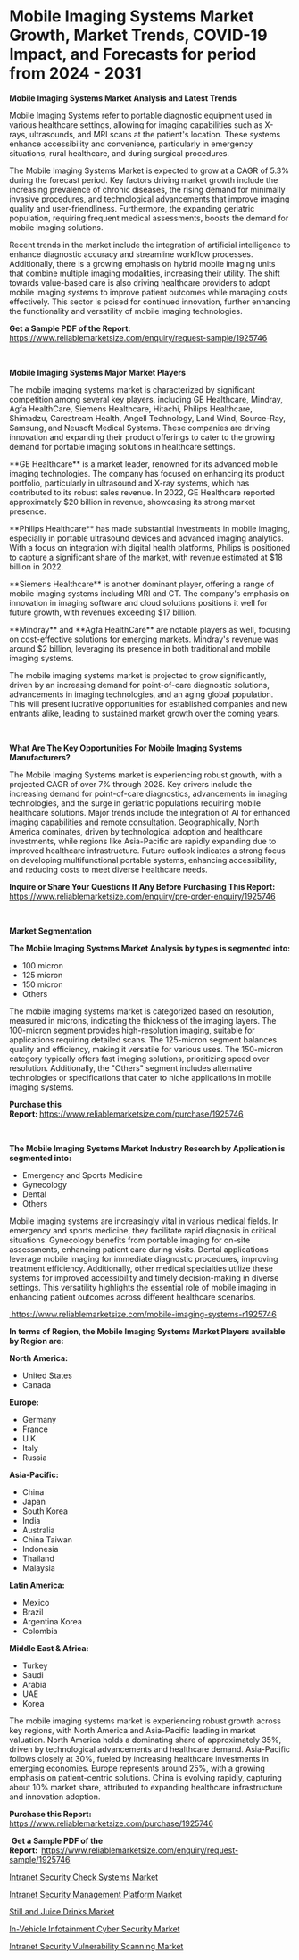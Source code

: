 <p><h1>Mobile Imaging Systems Market Growth, Market Trends, COVID-19 Impact, and Forecasts for period from 2024 - 2031</h1></p><p><strong>Mobile Imaging Systems Market Analysis and Latest Trends</strong></p>
<p><p>Mobile Imaging Systems refer to portable diagnostic equipment used in various healthcare settings, allowing for imaging capabilities such as X-rays, ultrasounds, and MRI scans at the patient's location. These systems enhance accessibility and convenience, particularly in emergency situations, rural healthcare, and during surgical procedures.</p><p>The Mobile Imaging Systems Market is expected to grow at a CAGR of 5.3% during the forecast period. Key factors driving market growth include the increasing prevalence of chronic diseases, the rising demand for minimally invasive procedures, and technological advancements that improve imaging quality and user-friendliness. Furthermore, the expanding geriatric population, requiring frequent medical assessments, boosts the demand for mobile imaging solutions.</p><p>Recent trends in the market include the integration of artificial intelligence to enhance diagnostic accuracy and streamline workflow processes. Additionally, there is a growing emphasis on hybrid mobile imaging units that combine multiple imaging modalities, increasing their utility. The shift towards value-based care is also driving healthcare providers to adopt mobile imaging systems to improve patient outcomes while managing costs effectively. This sector is poised for continued innovation, further enhancing the functionality and versatility of mobile imaging technologies.</p></p>
<p><strong>Get a Sample PDF of the Report:&nbsp;</strong> <a href="https://www.reliablemarketsize.com/enquiry/request-sample/1925746?utm_campaign=1770&utm_medium=2&utm_source=Github&utm_content=ia&utm_term=24102024&utm_id=mobile-imaging-systems">https://www.reliablemarketsize.com/enquiry/request-sample/1925746</a></p>
<p>&nbsp;</p>
<p><strong>Mobile Imaging Systems Major Market Players</strong></p>
<p><p>The mobile imaging systems market is characterized by significant competition among several key players, including GE Healthcare, Mindray, Agfa HealthCare, Siemens Healthcare, Hitachi, Philips Healthcare, Shimadzu, Carestream Health, Angell Technology, Land Wind, Source-Ray, Samsung, and Neusoft Medical Systems. These companies are driving innovation and expanding their product offerings to cater to the growing demand for portable imaging solutions in healthcare settings.</p><p>**GE Healthcare** is a market leader, renowned for its advanced mobile imaging technologies. The company has focused on enhancing its product portfolio, particularly in ultrasound and X-ray systems, which has contributed to its robust sales revenue. In 2022, GE Healthcare reported approximately $20 billion in revenue, showcasing its strong market presence.</p><p>**Philips Healthcare** has made substantial investments in mobile imaging, especially in portable ultrasound devices and advanced imaging analytics. With a focus on integration with digital health platforms, Philips is positioned to capture a significant share of the market, with revenue estimated at $18 billion in 2022.</p><p>**Siemens Healthcare** is another dominant player, offering a range of mobile imaging systems including MRI and CT. The company's emphasis on innovation in imaging software and cloud solutions positions it well for future growth, with revenues exceeding $17 billion.</p><p>**Mindray** and **Agfa HealthCare** are notable players as well, focusing on cost-effective solutions for emerging markets. Mindray's revenue was around $2 billion, leveraging its presence in both traditional and mobile imaging systems.</p><p>The mobile imaging systems market is projected to grow significantly, driven by an increasing demand for point-of-care diagnostic solutions, advancements in imaging technologies, and an aging global population. This will present lucrative opportunities for established companies and new entrants alike, leading to sustained market growth over the coming years.</p></p>
<p>&nbsp;</p>
<p><strong>What Are The Key Opportunities For Mobile Imaging Systems Manufacturers?</strong></p>
<p><p>The Mobile Imaging Systems market is experiencing robust growth, with a projected CAGR of over 7% through 2028. Key drivers include the increasing demand for point-of-care diagnostics, advancements in imaging technologies, and the surge in geriatric populations requiring mobile healthcare solutions. Major trends include the integration of AI for enhanced imaging capabilities and remote consultation. Geographically, North America dominates, driven by technological adoption and healthcare investments, while regions like Asia-Pacific are rapidly expanding due to improved healthcare infrastructure. Future outlook indicates a strong focus on developing multifunctional portable systems, enhancing accessibility, and reducing costs to meet diverse healthcare needs.</p></p>
<p><strong>Inquire or Share Your Questions If Any Before Purchasing This Report:</strong> <a href="https://www.reliablemarketsize.com/enquiry/pre-order-enquiry/1925746?utm_campaign=1770&utm_medium=2&utm_source=Github&utm_content=ia&utm_term=24102024&utm_id=mobile-imaging-systems">https://www.reliablemarketsize.com/enquiry/pre-order-enquiry/1925746</a></p>
<p>&nbsp;</p>
<p><strong>Market Segmentation</strong></p>
<p><strong>The Mobile Imaging Systems Market Analysis by types is segmented into:</strong></p>
<p><ul><li>100 micron</li><li>125 micron</li><li>150 micron</li><li>Others</li></ul></p>
<p><p>The mobile imaging systems market is categorized based on resolution, measured in microns, indicating the thickness of the imaging layers. The 100-micron segment provides high-resolution imaging, suitable for applications requiring detailed scans. The 125-micron segment balances quality and efficiency, making it versatile for various uses. The 150-micron category typically offers fast imaging solutions, prioritizing speed over resolution. Additionally, the "Others" segment includes alternative technologies or specifications that cater to niche applications in mobile imaging systems.</p></p>
<p><strong>Purchase this Report:&nbsp;</strong><a href="https://www.reliablemarketsize.com/purchase/1925746?utm_campaign=1770&utm_medium=2&utm_source=Github&utm_content=ia&utm_term=24102024&utm_id=mobile-imaging-systems">https://www.reliablemarketsize.com/purchase/1925746</a></p>
<p>&nbsp;</p>
<p><strong>The Mobile Imaging Systems Market Industry Research by Application is segmented into:</strong></p>
<p><ul><li>Emergency and Sports Medicine</li><li>Gynecology</li><li>Dental</li><li>Others</li></ul></p>
<p><p>Mobile imaging systems are increasingly vital in various medical fields. In emergency and sports medicine, they facilitate rapid diagnosis in critical situations. Gynecology benefits from portable imaging for on-site assessments, enhancing patient care during visits. Dental applications leverage mobile imaging for immediate diagnostic procedures, improving treatment efficiency. Additionally, other medical specialties utilize these systems for improved accessibility and timely decision-making in diverse settings. This versatility highlights the essential role of mobile imaging in enhancing patient outcomes across different healthcare scenarios.</p></p>
<p><a href="https://www.reliablemarketsize.com/mobile-imaging-systems-r1925746?utm_campaign=1770&utm_medium=2&utm_source=Github&utm_content=ia&utm_term=24102024&utm_id=mobile-imaging-systems">&nbsp;https://www.reliablemarketsize.com/mobile-imaging-systems-r1925746</a></p>
<p><strong>In terms of Region, the Mobile Imaging Systems Market Players available by Region are:</strong></p>
<p>
    <p> <strong> North America: </strong>
        <ul>
            <li>United States</li>
            <li>Canada</li>
        </ul>
        </p> 
    <p> <strong> Europe: </strong>
        <ul>
            <li>Germany</li>
            <li>France</li>
            <li>U.K.</li>
            <li>Italy</li>
            <li>Russia</li>
        </ul>
        </p> 
    <p> <strong> Asia-Pacific: </strong>
        <ul>
            <li>China</li>
            <li>Japan</li>
            <li>South Korea</li>
            <li>India</li>
            <li>Australia</li>
            <li>China Taiwan</li>
            <li>Indonesia</li>
            <li>Thailand</li>
            <li>Malaysia</li>
        </ul>
        </p> 
    <p> <strong> Latin America: </strong>
        <ul>
            <li>Mexico</li>
            <li>Brazil</li>
            <li>Argentina Korea</li>
            <li>Colombia</li>
        </ul>
        </p> 
    <p> <strong> Middle East & Africa: </strong>
        <ul>
            <li>Turkey</li>
            <li>Saudi</li>
            <li>Arabia</li>
            <li>UAE</li>
            <li>Korea</li>
        </ul>
    </p>
    </p>
<p><p>The mobile imaging systems market is experiencing robust growth across key regions, with North America and Asia-Pacific leading in market valuation. North America holds a dominating share of approximately 35%, driven by technological advancements and healthcare demand. Asia-Pacific follows closely at 30%, fueled by increasing healthcare investments in emerging economies. Europe represents around 25%, with a growing emphasis on patient-centric solutions. China is evolving rapidly, capturing about 10% market share, attributed to expanding healthcare infrastructure and innovation adoption.</p></p>
<p><strong>Purchase this Report: </strong><a href="https://www.reliablemarketsize.com/purchase/1925746?utm_campaign=1770&utm_medium=2&utm_source=Github&utm_content=ia&utm_term=24102024&utm_id=mobile-imaging-systems">https://www.reliablemarketsize.com/purchase/1925746</a></p>
<p>&nbsp;<strong>Get a Sample PDF of the Report:&nbsp;&nbsp;</strong><a href="https://www.reliablemarketsize.com/enquiry/request-sample/1925746?utm_campaign=1770&utm_medium=2&utm_source=Github&utm_content=ia&utm_term=24102024&utm_id=mobile-imaging-systems">https://www.reliablemarketsize.com/enquiry/request-sample/1925746</a></p>
<p><strong></strong></p>
<p><p><a href="https://www.linkedin.com/pulse/intranet-security-check-systems-market-global-regional-iqnuc?utm_campaign=1770&utm_medium=2&utm_source=Github&utm_content=ia&utm_term=24102024&utm_id=mobile-imaging-systems">Intranet Security Check Systems Market</a></p><p><a href="https://www.linkedin.com/pulse/global-intranet-security-management-platform-market-analysis-dzkxc?utm_campaign=1770&utm_medium=2&utm_source=Github&utm_content=ia&utm_term=24102024&utm_id=mobile-imaging-systems">Intranet Security Management Platform Market</a></p><p><a href="https://www.linkedin.com/pulse/analyzing-still-juice-drinks-market-dynamics-growth-drivers-forecasted-ekyhc?utm_campaign=1770&utm_medium=2&utm_source=Github&utm_content=ia&utm_term=24102024&utm_id=mobile-imaging-systems">Still and Juice Drinks Market</a></p><p><a href="https://www.linkedin.com/pulse/in-vehicle-infotainment-cyber-security-market-regional-outlook-3dwrf?utm_campaign=1770&utm_medium=2&utm_source=Github&utm_content=ia&utm_term=24102024&utm_id=mobile-imaging-systems">In-Vehicle Infotainment Cyber Security Market</a></p><p><a href="https://www.linkedin.com/pulse/intranet-security-vulnerability-scanning-market-regional-zaplc?utm_campaign=1770&utm_medium=2&utm_source=Github&utm_content=ia&utm_term=24102024&utm_id=mobile-imaging-systems">Intranet Security Vulnerability Scanning Market</a></p></p>